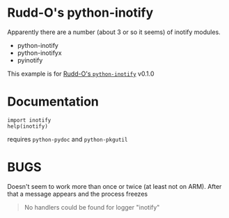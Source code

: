 Rudd-O's python-inotify
====

Apparently there are a number (about 3 or so it seems) of inotify modules.

  * python-inotify
  * python-inotifyx
  * pyinotify

This example is for [Rudd-O's `python-inotify`](http://rudd-o.com/projects/python-inotify/) v0.1.0

Documentation
====

    import inotify
    help(inotify)

requires `python-pydoc` and `python-pkgutil`

BUGS
====

Doesn't seem to work more than once or twice (at least not on ARM).
After that a message appears and the process freezes

>  No handlers could be found for logger "inotify"
